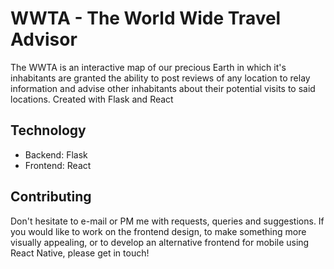 # WWTA - The World Wide Travel Advisor

The WWTA is an interactive map of our precious Earth in which it's inhabitants are granted the ability to post reviews of any location to relay information and advise other inhabitants about their potential visits to said locations. 
Created with Flask and React 

## Technology 
* Backend: Flask
* Frontend: React 

## Contributing  
Don't hesitate to e-mail or PM me with requests, queries and suggestions.
If you would like to work on the frontend design, to make something more visually appealing, or to develop an alternative frontend for mobile using React Native, please get in touch!



